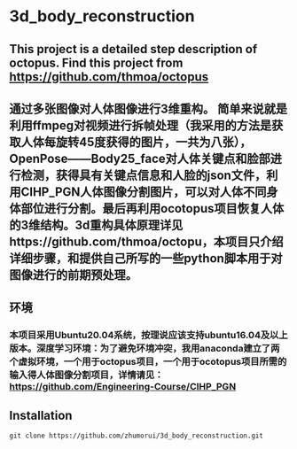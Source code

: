 # 3d_body_reconstruction
## This project is a detailed step description of octopus. Find this project from https://github.com/thmoa/octopus
## 通过多张图像对人体图像进行3维重构。 简单来说就是利用ffmpeg对视频进行拆帧处理（我采用的方法是获取人体每旋转45度获得的图片，一共为八张），OpenPose——Body25_face对人体关键点和脸部进行检测，获得具有关键点信息和人脸的json文件，利用CIHP_PGN人体图像分割图片，可以对人体不同身体部位进行分割。最后再利用ocotopus项目恢复人体的3维结构。3d重构具体原理详见https://github.com/thmoa/octopu，本项目只介绍详细步骤，和提供自己所写的一些python脚本用于对图像进行的前期预处理。
## 环境
### 本项目采用Ubuntu20.04系统，按理说应该支持ubuntu16.04及以上版本。深度学习环境：为了避免环境冲突，我用anaconda建立了两个虚拟环境，一个用于octopus项目，一个用于ocotopus项目所需的输入得人体图像分割项目，详情请见：https://github.com/Engineering-Course/CIHP_PGN
## Installation
~~~
git clone https://github.com/zhumorui/3d_body_reconstruction.git
~~~
